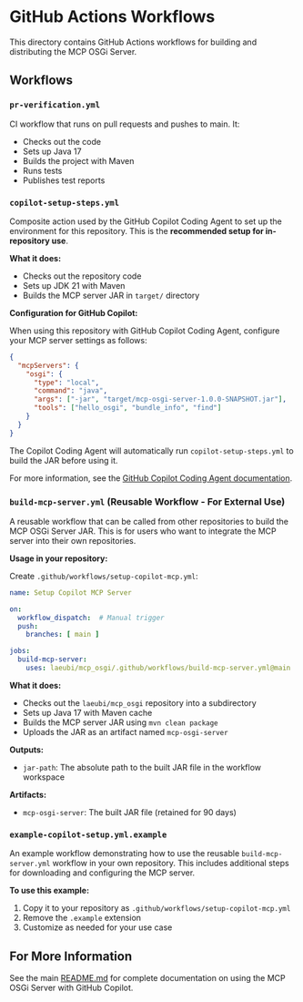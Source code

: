 # GitHub Actions Workflows

This directory contains GitHub Actions workflows for building and distributing the MCP OSGi Server.

## Workflows

### `pr-verification.yml`
CI workflow that runs on pull requests and pushes to main. It:
- Checks out the code
- Sets up Java 17
- Builds the project with Maven
- Runs tests
- Publishes test reports

### `copilot-setup-steps.yml`
Composite action used by the GitHub Copilot Coding Agent to set up the environment for this repository. This is the **recommended setup for in-repository use**.

**What it does:**
- Checks out the repository code
- Sets up JDK 21 with Maven
- Builds the MCP server JAR in `target/` directory

**Configuration for GitHub Copilot:**

When using this repository with GitHub Copilot Coding Agent, configure your MCP server settings as follows:

```json
{
  "mcpServers": {
    "osgi": {
      "type": "local",
      "command": "java",
      "args": ["-jar", "target/mcp-osgi-server-1.0.0-SNAPSHOT.jar"],
      "tools": ["hello_osgi", "bundle_info", "find"]
    }
  }
}
```

The Copilot Coding Agent will automatically run `copilot-setup-steps.yml` to build the JAR before using it.

For more information, see the [GitHub Copilot Coding Agent documentation](https://docs.github.com/en/copilot/how-tos/use-copilot-agents/coding-agent/customize-the-agent-environment).

### `build-mcp-server.yml` (Reusable Workflow - For External Use)
A reusable workflow that can be called from other repositories to build the MCP OSGi Server JAR. This is for users who want to integrate the MCP server into their own repositories.

**Usage in your repository:**

Create `.github/workflows/setup-copilot-mcp.yml`:

```yaml
name: Setup Copilot MCP Server

on:
  workflow_dispatch:  # Manual trigger
  push:
    branches: [ main ]

jobs:
  build-mcp-server:
    uses: laeubi/mcp_osgi/.github/workflows/build-mcp-server.yml@main
```

**What it does:**
- Checks out the `laeubi/mcp_osgi` repository into a subdirectory
- Sets up Java 17 with Maven cache
- Builds the MCP server JAR using `mvn clean package`
- Uploads the JAR as an artifact named `mcp-osgi-server`

**Outputs:**
- `jar-path`: The absolute path to the built JAR file in the workflow workspace

**Artifacts:**
- `mcp-osgi-server`: The built JAR file (retained for 90 days)

### `example-copilot-setup.yml.example`
An example workflow demonstrating how to use the reusable `build-mcp-server.yml` workflow in your own repository. This includes additional steps for downloading and configuring the MCP server.

**To use this example:**
1. Copy it to your repository as `.github/workflows/setup-copilot-mcp.yml`
2. Remove the `.example` extension
3. Customize as needed for your use case

## For More Information

See the main [README.md](../../README.md) for complete documentation on using the MCP OSGi Server with GitHub Copilot.

